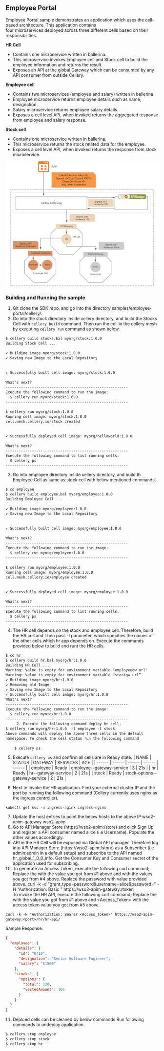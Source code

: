 
## Employee Portal  
  
Employee Portal sample demonstrates an application which uses the cell-based architecture. This application contains  
four microservices deployed across three different cells based on their responsibilities.   
  
**HR Cell**  
- Contains one microservice written in ballerina.
- This microservice invokes Employee cell and Stock cell to build the employee information and returns the result.
- Exposes an API at the global Gateway which can be consumed by any API consumer from outside Cellery.

**Employee cell**  
- Contains two microservices (employee and salary) written in ballerina.
- Employee microservice returns employee details such as name, designation.
- Salary microservice returns employee salary details.
- Exposes a cell level API, when invoked returns the aggregated response from employee and salary response.

**Stock cell**  
- Contains one microservice written in ballerina.
- This microservice returns the stock related data for the employee.
- Exposes a cell level API, when invoked returns the response from stock microservice.
  
![HR Application request flow and cells](../../docs/images/cellery-hr-app.png)
  
  
### Building and Running the sample
1. Git clone the SDK repo, and go into the directory samples/employee-portal/cellery/.
2. Go into the stock directory inside cellery directory, and build the Stocks Cell with `cellery build` command. Then 
run the cell in the cellery mesh by executing `cellery run` command as shown below.
```
$ cellery build stocks.bal myorg/stock:1.0.0
Building Stock Cell ...

✔ Building image myorg/stock:1.0.0
✔ Saving new Image to the Local Repository


✔ Successfully built cell image: myorg/stock:1.0.0

What's next?
--------------------------------------------------------
Execute the following command to run the image:
  $ cellery run myorg/stock:1.0.0
--------------------------------------------------------

$ cellery run myorg/stock:1.0.0
Running cell image: myorg/stock:1.0.0
cell.mesh.cellery.io/stock created


✔ Successfully deployed cell image: myorg/helloworld:1.0.0

What's next?
--------------------------------------------------------
Execute the following command to list running cells:
  $ cellery ps
--------------------------------------------------------
```

3. Go into employee directory inside cellery directory, and build th Employee Cell as same as stock cell with below 
mentioned commands.
```
$ cd employee
$ cellery build employee.bal myorg/employee:1.0.0
Building Employee Cell ...

✔ Building image myorg/employee:1.0.0
✔ Saving new Image to the Local Repository


✔ Successfully built cell image: myorg/employee:1.0.0

What's next?
--------------------------------------------------------
Execute the following command to run the image:
  $ cellery run myorg/employee:1.0.0
--------------------------------------------------------

$ cellery run myorg/employee:1.0.0
Running cell image: myorg/employee:1.0.0
cell.mesh.cellery.io/employee created


✔ Successfully deployed cell image: myorg/employee:1.0.0

What's next?
--------------------------------------------------------
Execute the following command to list running cells:
  $ cellery ps
--------------------------------------------------------
```

4. The HR cell depends on the stock and employee cell. Therefore, build the HR cell and Then pass -l parameter, which 
specifies the names of the other cells which hr app depends on. Execute the commands provided below to build and runt the HR cells.
```
$ cd hr
$ cellery build hr.bal myorg/hr:1.0.0
Building HR Cell ...
Warning: Value is empty for environment variable "employeegw_url"
Warning: Value is empty for environment variable "stockgw_url”
✔ Building image myorg/hr:1.0.0
✔ Removing old Image
✔ Saving new Image to the Local Repository
✔ Successfully built cell image: myorg/hr:1.0.0
What's next?
--------------------------------------------------------
Execute the following command to run the image:
  $ cellery run myorg/hr:1.0.0
--------------------------------------------------------
     2. Execute the following command deploy hr cell. 
$ cellery run myorg/hr:1.0.0  -l employee -l stock
Above commands will deploy the above three cells in the default namespace. To check the cell status run the following command

	$ cellery ps
```
5. Execute `cellery ps` and confirm all cells are in Ready state. 
| NAME  | STATUS | GATEWAY |   SERVICES | AGE |
| ------ | ------  | ------ | ------ | ------ |
| employee | Ready | employee--gateway-service | 3 | 21s |
| hr | Ready | hr--gateway-service | 2 | 21s |
| stock | Ready | stock-options--gateway-service | 2 | 21s |

6. Next to invoke the HR application. Find your external cluster IP and the port by running the following command (Cellery currently uses nginx as the ingress controller),
 ```
 kubectl get svc -n ingress-nginx ingress-nginx
 ```
7. Update the host entries to point the below hosts to the above IP
  <External cluster IP>      wso2-apim-gateway
  <External cluster IP>      wso2-apim
8. Go to API Manager Store (https://wso2-apim:<port>/store) and click Sign Up and register a API 
consumer named alice (i.e Username). Populate the other values accordingly.
9. API in the HR Cell will be exposed via Global API manager. Therefore log into API Manager Store 
(https://wso2-apim:<port>/store) as a Subscriber (i.e admin:admin in a default setup) and subscribe to the API 
named hr_global_1_0_0_info. Get the Consumer Key and Consumer secret of the application used for subscribing.
10. To generate an Access Token, execute the following curl command; Replace the <port> with the value you got from #1 above and <Base64 encoded consumer_key:consumer_secret> with the values you got from #4 above. Replace the password with value provided above.
 curl -k -d "grant_type=password&username=alice&password=<password>" -H "Authorization: Basic <Base64 encoded consumer_key:consumer_secret>" https://wso2-apim-gateway:<port>/token  
To invoke the HR API, execute the following curl command; Replace the <port> with the value you got from #1 above and <Access_Token> with the access token value you got from #5 above.
```
curl -k -H "Authorization: Bearer <Access_Token>" https://wso2-apim-gateway:<port>/hr/hr-api/
```
Sample Response:
```json
{
  "employee": {
    "details": {
      "id": "0410",
      "designation": "Senior Software Engineer",
      "salary": "$1500"
    },
    "stocks": {
      "options": {
        "total": 120,
        "vestedAmount": 105
      }
    }
  }
}
```
11. Deploed cells can be cleaned by below commands
Run following commands to undeploy application.
```
$ cellery stop employee
$ cellery stop stock
$ cellery stop hr
```